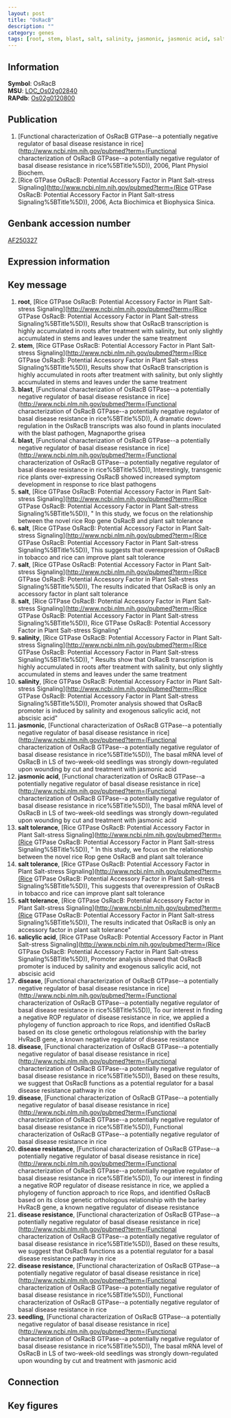 ```yaml
---
layout: post
title: "OsRacB"
description: ""
category: genes
tags: [root, stem, blast, salt, salinity, jasmonic, jasmonic acid, salt tolerance, salicylic acid, disease, disease resistance, seedling, Gene]
---
```


## Information
__Symbol__: OsRacB  
__MSU__: [LOC_Os02g02840](http://rice.plantbiology.msu.edu/cgi-bin/ORF_infopage.cgi?orf=LOC_Os02g02840)  
__RAPdb__: [Os02g0120800](http://rapdb.dna.affrc.go.jp/viewer/gbrowse_details/irgsp1?name=Os02g0120800)  

## Publication
1. [Functional characterization of OsRacB GTPase--a potentially negative regulator of basal disease resistance in rice](http://www.ncbi.nlm.nih.gov/pubmed?term=(Functional characterization of OsRacB GTPase--a potentially negative regulator of basal disease resistance in rice%5BTitle%5D)), 2006, Plant Physiol Biochem.
2. [Rice GTPase OsRacB: Potential Accessory Factor in Plant Salt-stress Signaling](http://www.ncbi.nlm.nih.gov/pubmed?term=(Rice GTPase OsRacB: Potential Accessory Factor in Plant Salt-stress Signaling%5BTitle%5D)), 2006, Acta Biochimica et Biophysica Sinica.

## Genbank accession number
[AF250327](http://www.ncbi.nlm.nih.gov/nuccore/AF250327)

## Expression information

## Key message
1. __root__, [Rice GTPase OsRacB: Potential Accessory Factor in Plant Salt-stress Signaling](http://www.ncbi.nlm.nih.gov/pubmed?term=(Rice GTPase OsRacB: Potential Accessory Factor in Plant Salt-stress Signaling%5BTitle%5D)),  Results show that OsRacB transcription is highly accumulated in roots after treatment with salinity, but only slightly accumulated in stems and leaves under the same treatment
2. __stem__, [Rice GTPase OsRacB: Potential Accessory Factor in Plant Salt-stress Signaling](http://www.ncbi.nlm.nih.gov/pubmed?term=(Rice GTPase OsRacB: Potential Accessory Factor in Plant Salt-stress Signaling%5BTitle%5D)),  Results show that OsRacB transcription is highly accumulated in roots after treatment with salinity, but only slightly accumulated in stems and leaves under the same treatment
3. __blast__, [Functional characterization of OsRacB GTPase--a potentially negative regulator of basal disease resistance in rice](http://www.ncbi.nlm.nih.gov/pubmed?term=(Functional characterization of OsRacB GTPase--a potentially negative regulator of basal disease resistance in rice%5BTitle%5D)),  A dramatic down-regulation in the OsRacB transcripts was also found in plants inoculated with the blast pathogen, Magnaporthe grisea
4. __blast__, [Functional characterization of OsRacB GTPase--a potentially negative regulator of basal disease resistance in rice](http://www.ncbi.nlm.nih.gov/pubmed?term=(Functional characterization of OsRacB GTPase--a potentially negative regulator of basal disease resistance in rice%5BTitle%5D)),  Interestingly, transgenic rice plants over-expressing OsRacB showed increased symptom development in response to rice blast pathogens
5. __salt__, [Rice GTPase OsRacB: Potential Accessory Factor in Plant Salt-stress Signaling](http://www.ncbi.nlm.nih.gov/pubmed?term=(Rice GTPase OsRacB: Potential Accessory Factor in Plant Salt-stress Signaling%5BTitle%5D)), " In this study, we focus on the relationship between the novel rice Rop gene OsRacB and plant salt tolerance
6. __salt__, [Rice GTPase OsRacB: Potential Accessory Factor in Plant Salt-stress Signaling](http://www.ncbi.nlm.nih.gov/pubmed?term=(Rice GTPase OsRacB: Potential Accessory Factor in Plant Salt-stress Signaling%5BTitle%5D)),  This suggests that overexpression of OsRacB in tobacco and rice can improve plant salt tolerance
7. __salt__, [Rice GTPase OsRacB: Potential Accessory Factor in Plant Salt-stress Signaling](http://www.ncbi.nlm.nih.gov/pubmed?term=(Rice GTPase OsRacB: Potential Accessory Factor in Plant Salt-stress Signaling%5BTitle%5D)),  The results indicated that OsRacB is only an accessory factor in plant salt tolerance
8. __salt__, [Rice GTPase OsRacB: Potential Accessory Factor in Plant Salt-stress Signaling](http://www.ncbi.nlm.nih.gov/pubmed?term=(Rice GTPase OsRacB: Potential Accessory Factor in Plant Salt-stress Signaling%5BTitle%5D)), Rice GTPase OsRacB: Potential Accessory Factor in Plant Salt-stress Signaling"
9. __salinity__, [Rice GTPase OsRacB: Potential Accessory Factor in Plant Salt-stress Signaling](http://www.ncbi.nlm.nih.gov/pubmed?term=(Rice GTPase OsRacB: Potential Accessory Factor in Plant Salt-stress Signaling%5BTitle%5D)), " Results show that OsRacB transcription is highly accumulated in roots after treatment with salinity, but only slightly accumulated in stems and leaves under the same treatment
10. __salinity__, [Rice GTPase OsRacB: Potential Accessory Factor in Plant Salt-stress Signaling](http://www.ncbi.nlm.nih.gov/pubmed?term=(Rice GTPase OsRacB: Potential Accessory Factor in Plant Salt-stress Signaling%5BTitle%5D)),  Promoter analysis showed that OsRacB promoter is induced by salinity and exogenous salicylic acid, not abscisic acid"
11. __jasmonic__, [Functional characterization of OsRacB GTPase--a potentially negative regulator of basal disease resistance in rice](http://www.ncbi.nlm.nih.gov/pubmed?term=(Functional characterization of OsRacB GTPase--a potentially negative regulator of basal disease resistance in rice%5BTitle%5D)),  The basal mRNA level of OsRacB in LS of two-week-old seedlings was strongly down-regulated upon wounding by cut and treatment with jasmonic acid
12. __jasmonic acid__, [Functional characterization of OsRacB GTPase--a potentially negative regulator of basal disease resistance in rice](http://www.ncbi.nlm.nih.gov/pubmed?term=(Functional characterization of OsRacB GTPase--a potentially negative regulator of basal disease resistance in rice%5BTitle%5D)),  The basal mRNA level of OsRacB in LS of two-week-old seedlings was strongly down-regulated upon wounding by cut and treatment with jasmonic acid
13. __salt tolerance__, [Rice GTPase OsRacB: Potential Accessory Factor in Plant Salt-stress Signaling](http://www.ncbi.nlm.nih.gov/pubmed?term=(Rice GTPase OsRacB: Potential Accessory Factor in Plant Salt-stress Signaling%5BTitle%5D)), " In this study, we focus on the relationship between the novel rice Rop gene OsRacB and plant salt tolerance
14. __salt tolerance__, [Rice GTPase OsRacB: Potential Accessory Factor in Plant Salt-stress Signaling](http://www.ncbi.nlm.nih.gov/pubmed?term=(Rice GTPase OsRacB: Potential Accessory Factor in Plant Salt-stress Signaling%5BTitle%5D)),  This suggests that overexpression of OsRacB in tobacco and rice can improve plant salt tolerance
15. __salt tolerance__, [Rice GTPase OsRacB: Potential Accessory Factor in Plant Salt-stress Signaling](http://www.ncbi.nlm.nih.gov/pubmed?term=(Rice GTPase OsRacB: Potential Accessory Factor in Plant Salt-stress Signaling%5BTitle%5D)),  The results indicated that OsRacB is only an accessory factor in plant salt tolerance"
16. __salicylic acid__, [Rice GTPase OsRacB: Potential Accessory Factor in Plant Salt-stress Signaling](http://www.ncbi.nlm.nih.gov/pubmed?term=(Rice GTPase OsRacB: Potential Accessory Factor in Plant Salt-stress Signaling%5BTitle%5D)),  Promoter analysis showed that OsRacB promoter is induced by salinity and exogenous salicylic acid, not abscisic acid
17. __disease__, [Functional characterization of OsRacB GTPase--a potentially negative regulator of basal disease resistance in rice](http://www.ncbi.nlm.nih.gov/pubmed?term=(Functional characterization of OsRacB GTPase--a potentially negative regulator of basal disease resistance in rice%5BTitle%5D)),  To our interest in finding a negative ROP regulator of disease resistance in rice, we applied a phylogeny of function approach to rice Rops, and identified OsRacB based on its close genetic orthologous relationship with the barley HvRacB gene, a known negative regulator of disease resistance
18. __disease__, [Functional characterization of OsRacB GTPase--a potentially negative regulator of basal disease resistance in rice](http://www.ncbi.nlm.nih.gov/pubmed?term=(Functional characterization of OsRacB GTPase--a potentially negative regulator of basal disease resistance in rice%5BTitle%5D)),  Based on these results, we suggest that OsRacB functions as a potential regulator for a basal disease resistance pathway in rice
19. __disease__, [Functional characterization of OsRacB GTPase--a potentially negative regulator of basal disease resistance in rice](http://www.ncbi.nlm.nih.gov/pubmed?term=(Functional characterization of OsRacB GTPase--a potentially negative regulator of basal disease resistance in rice%5BTitle%5D)), Functional characterization of OsRacB GTPase--a potentially negative regulator of basal disease resistance in rice
20. __disease resistance__, [Functional characterization of OsRacB GTPase--a potentially negative regulator of basal disease resistance in rice](http://www.ncbi.nlm.nih.gov/pubmed?term=(Functional characterization of OsRacB GTPase--a potentially negative regulator of basal disease resistance in rice%5BTitle%5D)),  To our interest in finding a negative ROP regulator of disease resistance in rice, we applied a phylogeny of function approach to rice Rops, and identified OsRacB based on its close genetic orthologous relationship with the barley HvRacB gene, a known negative regulator of disease resistance
21. __disease resistance__, [Functional characterization of OsRacB GTPase--a potentially negative regulator of basal disease resistance in rice](http://www.ncbi.nlm.nih.gov/pubmed?term=(Functional characterization of OsRacB GTPase--a potentially negative regulator of basal disease resistance in rice%5BTitle%5D)),  Based on these results, we suggest that OsRacB functions as a potential regulator for a basal disease resistance pathway in rice
22. __disease resistance__, [Functional characterization of OsRacB GTPase--a potentially negative regulator of basal disease resistance in rice](http://www.ncbi.nlm.nih.gov/pubmed?term=(Functional characterization of OsRacB GTPase--a potentially negative regulator of basal disease resistance in rice%5BTitle%5D)), Functional characterization of OsRacB GTPase--a potentially negative regulator of basal disease resistance in rice
23. __seedling__, [Functional characterization of OsRacB GTPase--a potentially negative regulator of basal disease resistance in rice](http://www.ncbi.nlm.nih.gov/pubmed?term=(Functional characterization of OsRacB GTPase--a potentially negative regulator of basal disease resistance in rice%5BTitle%5D)),  The basal mRNA level of OsRacB in LS of two-week-old seedlings was strongly down-regulated upon wounding by cut and treatment with jasmonic acid

## Connection

## Key figures


